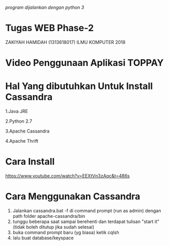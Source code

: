 *program dijalankan dengan python 3*

# Tugas WEB Phase-2
ZAKIYAH HAMIDAH (1313618017)
ILMU KOMPUTER 2018


# Video Penggunaan Aplikasi TOPPAY



# Hal Yang dibutuhkan Untuk Install Cassandra

1.Java JRE

2.Python 2.7

3.Apache Cassandra

4.Apache Thrift

# Cara Install 
https://www.youtube.com/watch?v=EEXtVn3zAqc&t=486s

# Cara Menggunakan Cassandra
1. Jalankan cassandra.bat -f di command prompt (run as admin) dengan path folder apache-cassandra/bin
2. tunggu beberapa saat sampai berehenti dan terdapat tulisan "start it" (tidak boleh ditutup jika sudah selesai)
3. buka command prompt baru (yg biasa) ketik cqlsh
4. lalu buat database/keyspace
